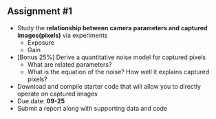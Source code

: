 ## Assignment #1

- Study the **relationship between camera parameters and captured images(pixels)** via experiments
  - Exposure
  - Gain
- [Bonus 25%] Derive a quantitative noise model for captured pixels
  - What are related parameters?
  - What is the equation of the noise? How well it explains captured pixels?
- Download and compile starter code that will allow you to directly operate on captured images
- Due date: **09-25**
- Submit a report along with supporting data and code